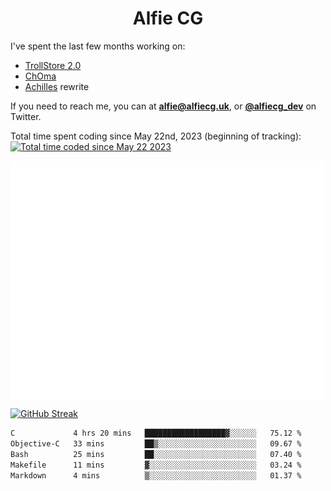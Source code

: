 <h1 align="center">Alfie CG</h1>

I've spent the last few months working on:
* [TrollStore 2.0](https://github.com/opa334/TrollStore)
* [ChOma](https://github.com/opa334/ChOma)
* [Achilles](https://github.com/alfiecg24/Achilles) rewrite

If you need to reach me, you can at **alfie@alfiecg.uk**, or **[@alfiecg_dev](https://twitter.com/alfiecg_dev)** on Twitter.

Total time spent coding since May 22nd, 2023 (beginning of tracking): <a href="https://wakatime.com/@61592169-b9cf-4af8-b6fa-8ac7d4369b01"><img src="https://wakatime.com/badge/user/61592169-b9cf-4af8-b6fa-8ac7d4369b01.svg" alt="Total time coded since May 22 2023" /></a>


<img align="center" src="/github-metrics.svg" alt="Metrics" width="500">

[![GitHub Streak](https://streak-stats.demolab.com/?user=alfiecg24)](https://git.io/streak-stats)

<!--START_SECTION:waka-->

```txt
C             4 hrs 20 mins   ██████████████████▓░░░░░░   75.12 %
Objective-C   33 mins         ██▒░░░░░░░░░░░░░░░░░░░░░░   09.67 %
Bash          25 mins         ██░░░░░░░░░░░░░░░░░░░░░░░   07.40 %
Makefile      11 mins         ▓░░░░░░░░░░░░░░░░░░░░░░░░   03.24 %
Markdown      4 mins          ▒░░░░░░░░░░░░░░░░░░░░░░░░   01.37 %
```

<!--END_SECTION:waka-->
